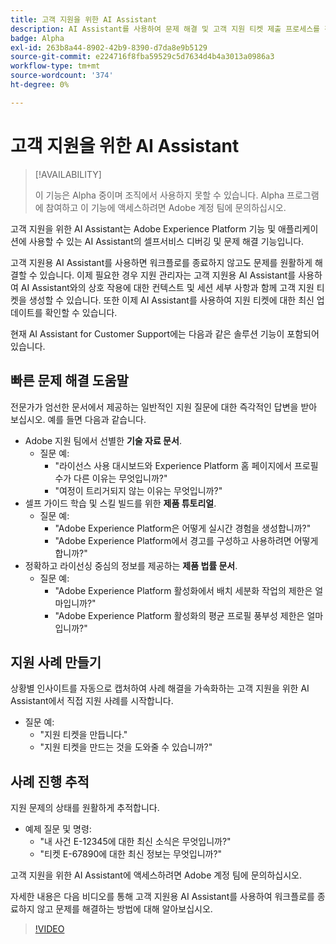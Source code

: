 ```yaml
---
title: 고객 지원을 위한 AI Assistant
description: AI Assistant를 사용하여 문제 해결 및 고객 지원 티켓 제출 프로세스를 간소화하는 방법에 대해 알아봅니다.
badge: Alpha
exl-id: 263b8a44-8902-42b9-8390-d7da8e9b5129
source-git-commit: e224716f8fba59529c5d7634d4b4a3013a0986a3
workflow-type: tm+mt
source-wordcount: '374'
ht-degree: 0%

---
```


# 고객 지원을 위한 AI Assistant

>[!AVAILABILITY]
>
>이 기능은 Alpha 중이며 조직에서 사용하지 못할 수 있습니다. Alpha 프로그램에 참여하고 이 기능에 액세스하려면 Adobe 계정 팀에 문의하십시오.

고객 지원을 위한 AI Assistant는 Adobe Experience Platform 기능 및 애플리케이션에 사용할 수 있는 AI Assistant의 셀프서비스 디버깅 및 문제 해결 기능입니다.

고객 지원용 AI Assistant를 사용하면 워크플로를 종료하지 않고도 문제를 원활하게 해결할 수 있습니다. 이제 필요한 경우 지원 관리자는 고객 지원용 AI Assistant를 사용하여 AI Assistant와의 상호 작용에 대한 컨텍스트 및 세션 세부 사항과 함께 고객 지원 티켓을 생성할 수 있습니다. 또한 이제 AI Assistant를 사용하여 지원 티켓에 대한 최신 업데이트를 확인할 수 있습니다.

현재 AI Assistant for Customer Support에는 다음과 같은 솔루션 기능이 포함되어 있습니다.

## 빠른 문제 해결 도움말

전문가가 엄선한 문서에서 제공하는 일반적인 지원 질문에 대한 즉각적인 답변을 받아 보십시오. 예를 들면 다음과 같습니다.

* Adobe 지원 팀에서 선별한 **기술 자료 문서**.
   * 질문 예:
      * &quot;라이선스 사용 대시보드와 Experience Platform 홈 페이지에서 프로필 수가 다른 이유는 무엇입니까?&quot;
      * &quot;여정이 트리거되지 않는 이유는 무엇입니까?&quot;
* 셀프 가이드 학습 및 스킬 빌드를 위한 **제품 튜토리얼**.
   * 질문 예:
      * &quot;Adobe Experience Platform은 어떻게 실시간 경험을 생성합니까?&quot;
      * &quot;Adobe Experience Platform에서 경고를 구성하고 사용하려면 어떻게 합니까?&quot;
* 정확하고 라이선싱 중심의 정보를 제공하는 **제품 법률 문서**.
   * 질문 예:
      * &quot;Adobe Experience Platform 활성화에서 배치 세분화 작업의 제한은 얼마입니까?&quot;
      * &quot;Adobe Experience Platform 활성화의 평균 프로필 풍부성 제한은 얼마입니까?&quot;

## 지원 사례 만들기

상황별 인사이트를 자동으로 캡처하여 사례 해결을 가속화하는 고객 지원을 위한 AI Assistant에서 직접 지원 사례를 시작합니다.

* 질문 예:
   * &quot;지원 티켓을 만듭니다.&quot;
   * &quot;지원 티켓을 만드는 것을 도와줄 수 있습니까?&quot;

## 사례 진행 추적

지원 문제의 상태를 원활하게 추적합니다.

* 예제 질문 및 명령:
   * &quot;내 사건 E-12345에 대한 최신 소식은 무엇입니까?&quot;
   * &quot;티켓 E-67890에 대한 최신 정보는 무엇입니까?&quot;

고객 지원을 위한 AI Assistant에 액세스하려면 Adobe 계정 팀에 문의하십시오.

자세한 내용은 다음 비디오를 통해 고객 지원용 AI Assistant를 사용하여 워크플로를 종료하지 않고 문제를 해결하는 방법에 대해 알아보십시오.

>[!VIDEO](https://video.tv.adobe.com/v/3443190?learn=on&captions=kor)

